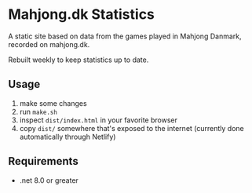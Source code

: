 # Mahjong.dk Statistics
A static site based on data from the games played in Mahjong Danmark, recorded on mahjong.dk.

Rebuilt weekly to keep statistics up to date.

## Usage
1. make some changes
2. run `make.sh`
3. inspect `dist/index.html` in your favorite browser
4. copy `dist/` somewhere that's exposed to the internet (currently done automatically through Netlify)

## Requirements
- .net 8.0 or greater
